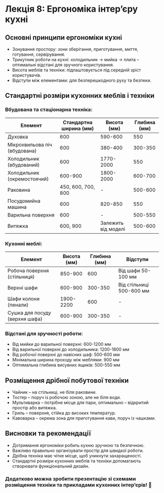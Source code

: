 # Лекція 8: Ергономіка інтер’єру кухні

## Основні принципи ергономіки кухні
- Зонування простору: зони зберігання, приготування, миття, готування, сервірування.
- Трикутник роботи на кухні: холодильник → мийка → плита – оптимальні відстані для зручного користування.
- Висота меблів та техніки: підлаштовується під середній зріст користувачів.
- Відступи між елементами: для безперешкодного руху та безпеки.

## Стандартні розміри кухонних меблів і техніки

### Вбудована та стаціонарна техніка:

| Елемент | Стандартна ширина (мм) | Висота (мм) | Глибина (мм) |
|---------|-------------------------|-------------|--------------|
| Духовка | 600                     | 590-600     | 550          |
| Мікрохвильова піч (вбудована) | 600 | 380-400 | 300-350 |
| Холодильник (вбудований) | 600 | 1770-2000 | 550 |
| Холодильник (окремостоячий) | 600-900 | 1800-2000 | 600-700 |
| Раковина | 450, 600, 700, 800 | - | 500-600 |
| Посудомийна машина | 600 | 820-850 | 550 |
| Варильна поверхня | 600 | - | 500-550 |
| Витяжка | 600, 900 | Залежить від моделі | 500-600 |

### Кухонні меблі:

| Елемент | Висота (мм) | Глибина (мм) | Відступи |
|---------|-------------|--------------|----------|
| Робоча поверхня (стільниця) | 850-900 | 600 | Від шафи 50-100 мм |
| Верхні шафи | 600-900 | 300-350 | Від стільниці 500-600 мм |
| Шафи колони (пенали) | 1900-2200 | 600 | - |
| Сушка для посуду (верхня шафа) | 600-900 | 300-350 | - |

### Відстані для зручності роботи:
- Від мийки до варильної поверхні: 600-1200 мм
- Від варильної поверхні до холодильника: 1200-1800 мм
- Від робочої поверхні до навісних шаф: 500-600 мм
- Мінімальна ширина проходу між меблями: 900 мм
- Оптимальна глибина висувних ящиків: 500-550 мм

## Розміщення дрібної побутової техніки
- Чайник – на стільниці, не біля раковини.
- Тостер – поруч із робочою зоною, але не біля води.
- Мультиварка – потрібне місце для пари, оптимально – відкритий простір або витяжка.
- Гриль – поверхня, стійка до високих температур.
- Кавоварка – окрема зона для приготування кави, поруч із чашками.

## Висновки та рекомендації

- Дотримання ергономіки робить кухню зручною та безпечною.
- Важливо правильно організувати простір для швидкої роботи.
- Дрібна техніка має чітке місце, щоб уникнути захаращеності.
- Стандартні розміри кухонних меблів та техніки допомагають створювати функціональний дизайн.

### Додатково можна зробити презентацію зі схемами розміщення техніки та прикладами кухонних інтер’єрів! 🚀
